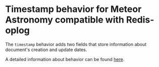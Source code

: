 # Timestamp behavior for Meteor Astronomy compatible with Redis-oplog

The `timestamp` behavior adds two fields that store information about document's creation and update dates.

A detailed information about behavior can be found [here](http://jagi.github.io/meteor-astronomy/v2#timestamp).
